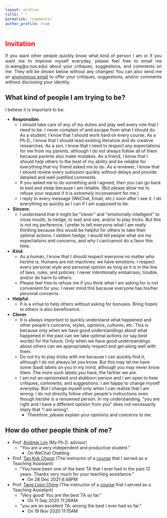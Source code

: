 ```yaml
---
layout: archive
title: " "
permalink: /comments/
author_profile: true
---
```


## <span style="color: red">Invitation</span>
<html><body>
<p align="justify">
If you want other people quickly know what kind of person I am or if you want me to improve myself everyday, please feel free to email me (s.wang@u.nus.edu) about your critiques, suggestions, and comments on me. They will be shown below without any changes! You can also send me an <a href="https://anonymousemail.me/">anonymous email</a> to offer your critiques, suggestions, and/or comments without disclosing your identity.
</p>
</body></html>

## What kind of people I am trying to be?
I believe it is important to be:
* __Responsible__.
  - I should take care of any of my duties and play well every role that I need to be. I never complain of and escape from what I should do. As a student, I know that I should work hard on every course. As a Ph.D., I know that I should read existing literature and do creative researches. As a son, I know that I need to respect any expectations for me from my parents, although I do not always follow all of them because parents also make mistakes. As a friend, I know that I should help others to the best of my ability and be reliable for everything that my friend asked me to do. As a reviewer, I know that I should review every subission qucikly without delays and provide detailed and well-justified comments. 
  - If you asked me to do something and I agreed, then you can go back to bed and sleep because I am reliable. (But please allow me to refuse your request if it is _extremely_ inconvenient for me.)
  - I reply to every message (WeChat, Email, etc.) soon after I see it. I do everything as quickly as I can if I am supposed to be.
* __Sincere__.
  - I understand that it might be "clever" and "emotionally intelligent" to close mouth, to hedge, to wait and see, and/or to play tricks. But this is not my perference. I prefer to tell everyone what I am really thinking because this would be helpful for others to take their optimal actions. I seldom hedge; I would tell people what are my expectations and concerns, and why I can/cannot do a favor this time.
* __Kind__.
  - As a human, I know that I should respect everyone no matter who he/she is. Humans are not machines: we have emotions. I respect every personal style and personal opinion as long as it is in the line of laws, rules, and policies. I never intentionally embarrass, trouble, and/or do harm to others. 
  - Please feel free to refuse me if you think what I am asking for is not convenient for you: I never mind this because everyone has his/her personal concerns.
* __Helpful__.
  - It is a virtue to help others without asking for bonuses. Bring hopes to others is also beneficence.
* __Clever__.
  - It is always important to quickly understand what happened and other people's concerns, styles, opinions, cultures, etc. This is because only when we have good understandings about what happened in the past can we take optimal actions (or say best words) for the future; Only when we have good understandings about others can we appropriately respect and get along well with them.
  - Do not try to play tricks with me because I can quickly find it, although I do not always let you know. But this may let me have some (bad) labels on you in my mind, although you may never know them. The more such labels you have, the farther we are.
  - I am not an opinionated and stubborn person and I am open to hear critiques, comments, and suggestions. I am happy to change myself everyday. But I change myself only when I can realize that I am wrong: I do not directly follow other people's instructions even though he/she is a renowned person. In my understanding, "you are right and I have a different opinion from you" does not necessarily imply that "I am wrong".
    + Therefore, please explain your opinions and concerns to me.

## How do other people think of me?
* Prof. [Andrew Lim](https://www.limandrew.org/) (My Ph.D. advisor)
  - "You are a very independent and productive student."
    + On WeChat Chatting
* Prof. [Tan Kok Choon](https://bizfaculty.nus.edu.sg/faculty-details/?profId=239) (The instructor of a [course](https://nusmods.com/modules/MTM5001/maritime-industry-fundamentals) that I served as a Teaching Assistant)
  - "You have been one of the best TA that I ever had in the past 12 years. Thanks very much for your teaching assistance."
    + On 28 Dec 2021 6:48PM
* Prof. [Tang Loon Ching](https://cde.nus.edu.sg/isem/staff/tang-loon-ching/) (The instructor of a [course](https://nusmods.com/modules/IE4243/decision-modeling-risk-analysis) that I served as a Teaching Assistant)
  - "Very good! You are the best TA so far." 
    + On 11 Sep 2020 11:26AM
  - "you are an excellent TA; among the best I ever had so far." 
    + On 19 Nov 2020 11:15AM
  
